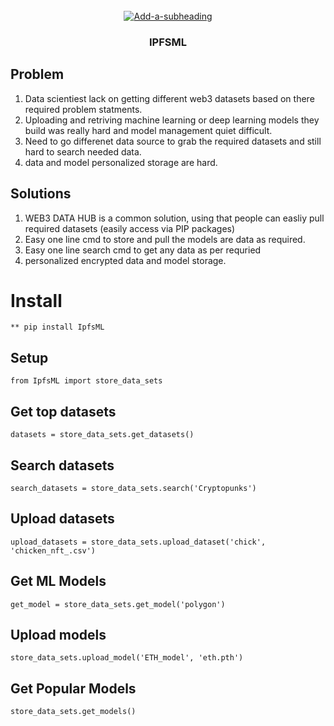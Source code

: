 <br />
<div align="center">
  <a href='https://postimg.cc/w1KLLpP4' target='_blank'><img src='https://i.postimg.cc/w1KLLpP4/Add-a-subheading.gif' border='0' alt='Add-a-subheading'/></a>
  <h3 align="center">IPFSML</h3>
</div>

## Problem
1. Data scientiest lack on getting different web3 datasets based on there required problem statments.
2. Uploading and retriving machine learning or deep learning models they build was really hard and model management quiet difficult.
3. Need to go differenet data source to grab the required datasets and still hard to search needed data.
4. data and model personalized storage are hard.

## Solutions
1. WEB3 DATA HUB is a common solution, using that people can easliy pull required datasets (easily access via PIP packages)
2. Easy one line cmd to store and pull the models are data as required.
3. Easy one line search cmd to get any data as per requried
4. personalized encrypted data and model storage.


# Install

    ** pip install IpfsML

## Setup
    
    from IpfsML import store_data_sets

## Get top datasets
    datasets = store_data_sets.get_datasets()

## Search datasets
    search_datasets = store_data_sets.search('Cryptopunks')

## Upload datasets

    upload_datasets = store_data_sets.upload_dataset('chick', 'chicken_nft_.csv')

## Get ML Models

    get_model = store_data_sets.get_model('polygon')

## Upload models

    store_data_sets.upload_model('ETH_model', 'eth.pth')

## Get Popular Models

    store_data_sets.get_models()







    

